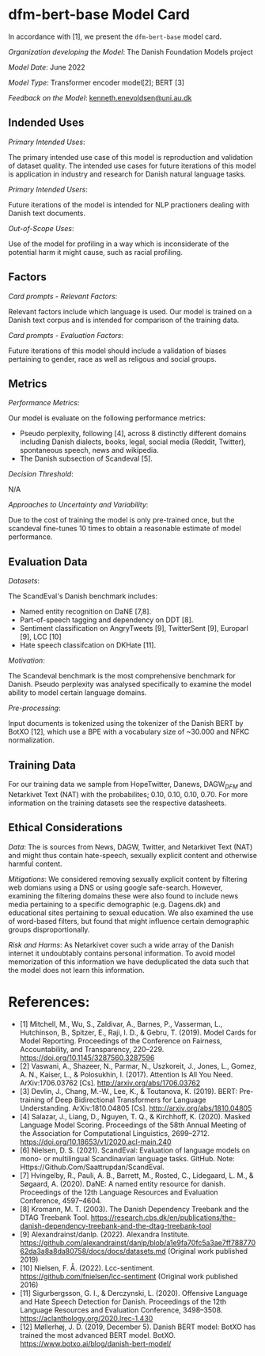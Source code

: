 
# dfm-bert-base Model Card

In accordance with [1], we present the `dfm-bert-base` model card.

*Organization developing the Model*: The Danish Foundation Models project

*Model Date*: June 2022

*Model Type*: Transformer encoder model[2]; BERT [3]

*Feedback on the Model*: kenneth.enevoldsen@uni.au.dk

## Indended Uses

*Primary Intended Uses*: 

The primary intended use case of this model is reproduction and validation of dataset quality. The intended use cases for future iterations of this model is application in industry and research for Danish natural language tasks.

*Primary Intended Users*:

Future iterations of the model is intended for NLP practioners dealing with Danish text documents.

*Out-of-Scope Uses*:

Use of the model for profiling in a way which is inconsiderate of the potential harm it might cause, such as racial profiling.

## Factors

*Card prompts - Relevant Factors*:

Relevant factors include which language is used. Our model is trained on a Danish 
text corpus and is intended for comparison of the training data.

*Card prompts - Evaluation Factors*:

Future iterations of this model should include a validation of biases pertaining to gender, race as well as religous and social groups.

## Metrics

*Performance Metrics*:

Our model is evaluate on the following performance metrics:

- Pseudo perplexity, following [4], across 8 distinctly different domains including Danish dialects, books, legal, social media (Reddit, Twitter), spontaneous speech, news and wikipedia.
- The Danish subsection of Scandeval [5].

*Decision Threshold*: 

N/A

*Approaches to Uncertainty and Variability*: 

Due to the cost of training the model is only pre-trained once, but the scandeval fine-tunes 10 times to obtain a reasonable estimate of model performance.

## Evaluation Data

*Datasets*:

The ScandEval's Danish benchmark includes:

- Named entity recognition on DaNE [7,8].
- Part-of-speech tagging and dependency on DDT [8].
- Sentiment classification on AngryTweets [9], TwitterSent [9], Europarl [9], LCC [10]
- Hate speech classifcation on DKHate [11].

*Motivation*:

The Scandeval benchmark is the most comprehensive benchmark for Danish. Pseudo perplexity was analysed specifically to examine the model ability to model certain language domains.

*Pre-processing*:

Input documents is tokenized using the tokenizer of the Danish BERT by BotXO [12], which use a BPE with a vocabulary size of ~30.000 and NFKC normalization. 

## Training Data

For our training data we sample from HopeTwitter, Danews, DAGW$_{DFM}$ and Netarkivet Text (NAT) with the probabilites; 0.10, 0.10, 0.10, 0.70. For more information on the training datasets see the respective datasheets.



## Ethical Considerations

*Data*: The is sources from News, DAGW, Twitter, and Netarkivet Text (NAT) and might thus contain hate-speech, sexually explicit content and otherwise harmful content.

*Mitigations*: We considered removing sexually explicit content by filtering web domians using a DNS or using google safe-search. However, examining the filtering domains these were also found to include news media pertaining to a specific demographic (e.g. Dagens.dk) and educational sites pertaining to sexual education. We also examined the use of word-based filters, but found that might influence certain demographic groups disproportionally.

*Risk and Harms*: As Netarkivet cover such a wide array of the Danish internet it undoubtably contains personal information. To avoid model memorization of this information we have deduplicated the data such that the model does not learn this information.

# References:

- [1] Mitchell, M., Wu, S., Zaldivar, A., Barnes, P., Vasserman, L., Hutchinson, B., Spitzer, E., Raji, I. D., & Gebru, T. (2019). Model Cards for Model Reporting. Proceedings of the Conference on Fairness, Accountability, and Transparency, 220–229. https://doi.org/10.1145/3287560.3287596
- [2] Vaswani, A., Shazeer, N., Parmar, N., Uszkoreit, J., Jones, L., Gomez, A. N., Kaiser, L., & Polosukhin, I. (2017). Attention Is All You Need. ArXiv:1706.03762 [Cs]. http://arxiv.org/abs/1706.03762
- [3] Devlin, J., Chang, M.-W., Lee, K., & Toutanova, K. (2019). BERT: Pre-training of Deep Bidirectional Transformers for Language Understanding. ArXiv:1810.04805 [Cs]. http://arxiv.org/abs/1810.04805
- [4] Salazar, J., Liang, D., Nguyen, T. Q., & Kirchhoff, K. (2020). Masked Language Model Scoring. Proceedings of the 58th Annual Meeting of the Association for Computational Linguistics, 2699–2712. https://doi.org/10.18653/v1/2020.acl-main.240
- [6] Nielsen, D. S. (2021). ScandEval: Evaluation of language models on mono- or multilingual Scandinavian language tasks. GitHub. Note: Https://Github.Com/Saattrupdan/ScandEval.
- [7] Hvingelby, R., Pauli, A. B., Barrett, M., Rosted, C., Lidegaard, L. M., & Søgaard, A. (2020). DaNE: A named entity resource for danish. Proceedings of the 12th Language Resources and Evaluation Conference, 4597–4604.
- [8] Kromann, M. T. (2003). The Danish Dependency Treebank and the DTAG Treebank Tool. https://research.cbs.dk/en/publications/the-danish-dependency-treebank-and-the-dtag-treebank-tool
- [9] Alexandrainst/danlp. (2022). Alexandra Institute. https://github.com/alexandrainst/danlp/blob/a1e9fa70fc5a3ae7ff78877062da3a8a8da80758/docs/docs/datasets.md (Original work published 2019)
- [10] Nielsen, F. Å. (2022). Lcc-sentiment. https://github.com/fnielsen/lcc-sentiment (Original work published 2016)
- [11] Sigurbergsson, G. I., & Derczynski, L. (2020). Offensive Language and Hate Speech Detection for Danish. Proceedings of the 12th Language Resources and Evaluation Conference, 3498–3508. https://aclanthology.org/2020.lrec-1.430
- [12] Møllerhøj, J. D. (2019, December 5). Danish BERT model: BotXO has trained the most advanced BERT model. BotXO. https://www.botxo.ai/blog/danish-bert-model/







